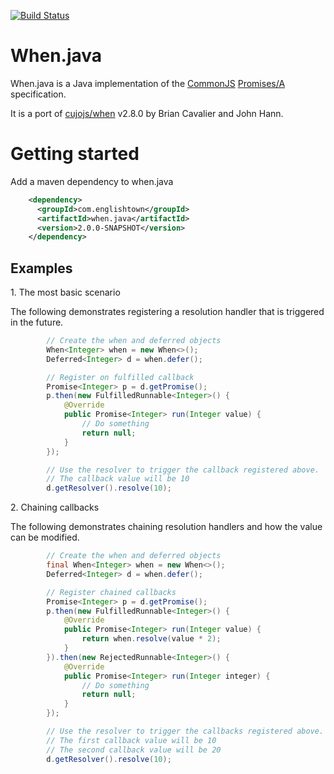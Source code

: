 [![Build Status](https://travis-ci.org/englishtown/when.java.png?branch=develop)](https://travis-ci.org/englishtown/when.java)

When.java
=========

When.java is a Java implementation of the [CommonJS](http://wiki.commonjs.org/wiki/Promises) [Promises/A](http://wiki.commonjs.org/wiki/Promises/A) specification.

It is a port of [cujojs/when](https://github.com/cujojs/when) v2.8.0 by Brian Cavalier and John Hann.


Getting started
================

Add a maven dependency to when.java
```xml
    <dependency>
      <groupId>com.englishtown</groupId>
      <artifactId>when.java</artifactId>
      <version>2.0.0-SNAPSHOT</version>
    </dependency>
```

Examples
---------

1\. The most basic scenario

The following demonstrates registering a resolution handler that is triggered in the future.

```java
        // Create the when and deferred objects
        When<Integer> when = new When<>();
        Deferred<Integer> d = when.defer();

        // Register on fulfilled callback
        Promise<Integer> p = d.getPromise();
        p.then(new FulfilledRunnable<Integer>() {
            @Override
            public Promise<Integer> run(Integer value) {
                // Do something
                return null;
            }
        });

        // Use the resolver to trigger the callback registered above.
        // The callback value will be 10
        d.getResolver().resolve(10);

```

2\. Chaining callbacks

The following demonstrates chaining resolution handlers and how the value can be modified.

```java
        // Create the when and deferred objects
        final When<Integer> when = new When<>();
        Deferred<Integer> d = when.defer();

        // Register chained callbacks
        Promise<Integer> p = d.getPromise();
        p.then(new FulfilledRunnable<Integer>() {
            @Override
            public Promise<Integer> run(Integer value) {
                return when.resolve(value * 2);
            }
        }).then(new RejectedRunnable<Integer>() {
            @Override
            public Promise<Integer> run(Integer integer) {
                // Do something
                return null;
            }
        });

        // Use the resolver to trigger the callbacks registered above.
        // The first callback value will be 10
        // The second callback value will be 20
        d.getResolver().resolve(10);
```
